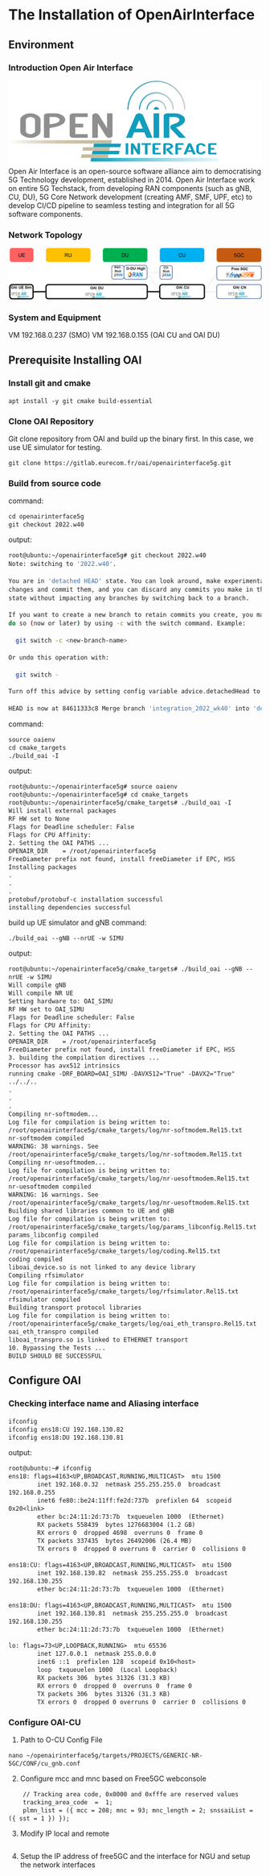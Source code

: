 # The Installation of OpenAirInterface

## Environment
### Introduction Open Air Interface
![alt text](image-1.png)
Open Air Interface is an open-source software alliance aim to democratising 5G Technology development, established in 2014. Open Air Interface work on entire 5G Techstack, from developing RAN components (such as gNB, CU, DU), 5G Core Network development (creating AMF, SMF, UPF, etc) to develop CI/CD pipeline to seamless testing and integration for all 5G software components.
### Network Topology
![network_topology](image.png)

### System and Equipment
VM 192.168.0.237 (SMO)
VM 192.168.0.155 (OAI CU and OAI DU)

## Prerequisite Installing OAI
### Install git and cmake

```
apt install -y git cmake build-essential
```
### Clone OAI Repository
Git clone repository from OAI and build up the binary first. In this case, we use UE simulator for testing.

```
git clone https://gitlab.eurecom.fr/oai/openairinterface5g.git
```

### Build from source code
command:
```
cd openairinterface5g
git checkout 2022.w40
```
output:
```bash
root@ubuntu:~/openairinterface5g# git checkout 2022.w40
Note: switching to '2022.w40'.

You are in 'detached HEAD' state. You can look around, make experimental
changes and commit them, and you can discard any commits you make in this
state without impacting any branches by switching back to a branch.

If you want to create a new branch to retain commits you create, you may
do so (now or later) by using -c with the switch command. Example:

  git switch -c <new-branch-name>

Or undo this operation with:

  git switch -

Turn off this advice by setting config variable advice.detachedHead to false

HEAD is now at 84611333c8 Merge branch 'integration_2022_wk40' into 'develop'
```

command:
```
source oaienv
cd cmake_targets
./build_oai -I
```
output:
```
root@ubuntu:~/openairinterface5g# source oaienv
root@ubuntu:~/openairinterface5g# cd cmake_targets
root@ubuntu:~/openairinterface5g/cmake_targets# ./build_oai -I
Will install external packages
RF HW set to None
Flags for Deadline scheduler: False
Flags for CPU Affinity:
2. Setting the OAI PATHS ...
OPENAIR_DIR    = /root/openairinterface5g
FreeDiameter prefix not found, install freeDiameter if EPC, HSS
Installing packages
.
.
.
protobuf/protobuf-c installation successful
installing dependencies successful
```

build up UE simulator and gNB command:
```
./build_oai --gNB --nrUE -w SIMU
```
output:
```
root@ubuntu:~/openairinterface5g/cmake_targets# ./build_oai --gNB --nrUE -w SIMU
Will compile gNB
Will compile NR UE
Setting hardware to: OAI_SIMU
RF HW set to OAI_SIMU
Flags for Deadline scheduler: False
Flags for CPU Affinity:
2. Setting the OAI PATHS ...
OPENAIR_DIR    = /root/openairinterface5g
FreeDiameter prefix not found, install freeDiameter if EPC, HSS
3. building the compilation directives ...
Processor has avx512 intrinsics
running cmake -DRF_BOARD=OAI_SIMU -DAVX512="True" -DAVX2="True" ../../..
.
.
.
Compiling nr-softmodem...
Log file for compilation is being written to: /root/openairinterface5g/cmake_targets/log/nr-softmodem.Rel15.txt
nr-softmodem compiled
WARNING: 38 warnings. See /root/openairinterface5g/cmake_targets/log/nr-softmodem.Rel15.txt
Compiling nr-uesoftmodem...
Log file for compilation is being written to: /root/openairinterface5g/cmake_targets/log/nr-uesoftmodem.Rel15.txt
nr-uesoftmodem compiled
WARNING: 16 warnings. See /root/openairinterface5g/cmake_targets/log/nr-uesoftmodem.Rel15.txt
Building shared libraries common to UE and gNB
Log file for compilation is being written to: /root/openairinterface5g/cmake_targets/log/params_libconfig.Rel15.txt
params_libconfig compiled
Log file for compilation is being written to: /root/openairinterface5g/cmake_targets/log/coding.Rel15.txt
coding compiled
liboai_device.so is not linked to any device library
Compiling rfsimulator
Log file for compilation is being written to: /root/openairinterface5g/cmake_targets/log/rfsimulator.Rel15.txt
rfsimulator compiled
Building transport protocol libraries
Log file for compilation is being written to: /root/openairinterface5g/cmake_targets/log/oai_eth_transpro.Rel15.txt
oai_eth_transpro compiled
liboai_transpro.so is linked to ETHERNET transport
10. Bypassing the Tests ...
BUILD SHOULD BE SUCCESSFUL
```

## Configure OAI
### Checking interface name and Aliasing interface
```
ifconfig
ifconfig ens18:CU 192.168.130.82
ifconfig ens18:DU 192.168.130.81
```
output:
```
root@ubuntu:~# ifconfig
ens18: flags=4163<UP,BROADCAST,RUNNING,MULTICAST>  mtu 1500
        inet 192.168.0.32  netmask 255.255.255.0  broadcast 192.168.0.255
        inet6 fe80::be24:11ff:fe2d:737b  prefixlen 64  scopeid 0x20<link>
        ether bc:24:11:2d:73:7b  txqueuelen 1000  (Ethernet)
        RX packets 558439  bytes 1276683004 (1.2 GB)
        RX errors 0  dropped 4698  overruns 0  frame 0
        TX packets 337435  bytes 26492006 (26.4 MB)
        TX errors 0  dropped 0 overruns 0  carrier 0  collisions 0

ens18:CU: flags=4163<UP,BROADCAST,RUNNING,MULTICAST>  mtu 1500
        inet 192.168.130.82  netmask 255.255.255.0  broadcast 192.168.130.255
        ether bc:24:11:2d:73:7b  txqueuelen 1000  (Ethernet)

ens18:DU: flags=4163<UP,BROADCAST,RUNNING,MULTICAST>  mtu 1500
        inet 192.168.130.81  netmask 255.255.255.0  broadcast 192.168.130.255
        ether bc:24:11:2d:73:7b  txqueuelen 1000  (Ethernet)

lo: flags=73<UP,LOOPBACK,RUNNING>  mtu 65536
        inet 127.0.0.1  netmask 255.0.0.0
        inet6 ::1  prefixlen 128  scopeid 0x10<host>
        loop  txqueuelen 1000  (Local Loopback)
        RX packets 306  bytes 31326 (31.3 KB)
        RX errors 0  dropped 0  overruns 0  frame 0
        TX packets 306  bytes 31326 (31.3 KB)
        TX errors 0  dropped 0 overruns 0  carrier 0  collisions 0
```
### Configure OAI-CU
1. Path to O-CU Config File
```
nano ~/openairinterface5g/targets/PROJECTS/GENERIC-NR-5GC/CONF/cu_gnb.conf
```
2. Configure mcc and mnc based on Free5GC webconsole
```
    // Tracking area code, 0x0000 and 0xfffe are reserved values
    tracking_area_code  =  1;
    plmn_list = ({ mcc = 208; mnc = 93; mnc_length = 2; snssaiList = ({ sst = 1 }) });
```

3. Modify IP local and remote
```

```

4. Setup the IP address of free5GC and the interface for NGU and setup the network interfaces
